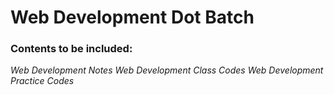 # Web Development Dot Batch 

### Contents to be included:
*Web Development Notes*
*Web Development Class Codes*
*Web Development Practice Codes*

